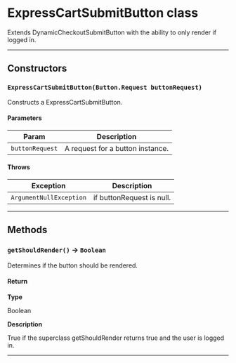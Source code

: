 # ExpressCartSubmitButton class

Extends DynamicCheckoutSubmitButton with the ability to only render if logged in.

---
## Constructors
### `ExpressCartSubmitButton(Button.Request buttonRequest)`

Constructs a ExpressCartSubmitButton.
#### Parameters
|Param|Description|
|-----|-----------|
|`buttonRequest` |  A request for a button instance. |

#### Throws
|Exception|Description|
|---------|-----------|
|`ArgumentNullException` |  if buttonRequest is null. |

---
## Methods
### `getShouldRender()` → `Boolean`

Determines if the button should be rendered.

#### Return

**Type**

Boolean

**Description**

True if the superclass getShouldRender returns true and the user is logged in.

---
